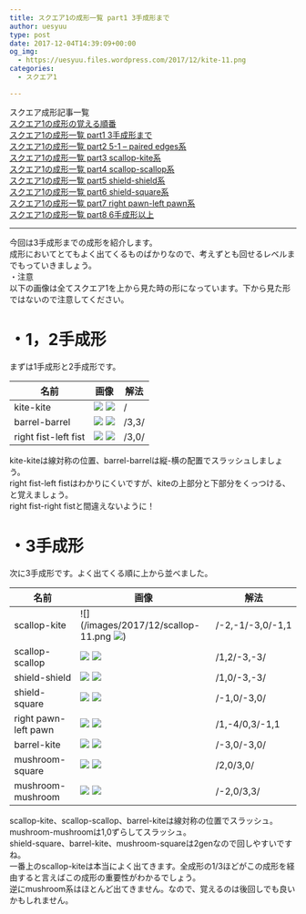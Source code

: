 ```yaml
---
title: スクエア1の成形一覧 part1 3手成形まで
author: uesyuu
type: post
date: 2017-12-04T14:39:09+00:00
og_img:
  - https://uesyuu.files.wordpress.com/2017/12/kite-11.png
categories:
  - スクエア1

---
```

スクエア成形記事一覧  
[スクエア1の成形の覚える順番][1]  
[スクエア1の成形一覧 part1 3手成形まで][2]  
[スクエア1の成形一覧 part2 5-1 &#8211; paired edges系][3]  
[スクエア1の成形一覧 part3 scallop-kite系][4]  
[スクエア1の成形一覧 part4 scallop-scallop系][5]  
[スクエア1の成形一覧 part5 shield-shield系][6]  
[スクエア1の成形一覧 part6 shield-square系][7]  
[スクエア1の成形一覧 part7 right pawn-left pawn系][8]  
[スクエア1の成形一覧 part8 6手成形以上][9]

* * *

今回は3手成形までの成形を紹介します。  
成形においてとてもよく出てくるものばかりなので、考えずとも回せるレベルまでもっていきましょう。  
・注意  
以下の画像は全てスクエア1を上から見た時の形になっています。下から見た形ではないので注意してください。

# ・1，2手成形

まずは1手成形と2手成形です。

|名前|画像|解法|
|--|--|--|
|kite-kite|![](/images/2017/12/kite-11.png) ![](/images/2017/12/kite-11.png)|/|
|barrel-barrel|![](/images/2017/12/barrel-11.png) ![](/images/2017/12/barrel-21.png)|/3,3/|
|right fist-left fist|![](/images/2017/12/fist-1-1.png) ![](/images/2017/12/fist-1-2.png)|/3,0/|

kite-kiteは線対称の位置、barrel-barrelは縦-横の配置でスラッシュしましょう。  
right fist-left fistはわかりにくいですが、kiteの上部分と下部分をくっつける、と覚えましょう。  
right fist-right fistと間違えないように！

# ・3手成形

次に3手成形です。よく出てくる順に上から並べました。

|名前|画像|解法|
|--|--|--|
|scallop-kite|![](/images/2017/12/scallop-11.png ![](/images/2017/12/.png))|/-2,-1/-3,0/-1,1|
|scallop-scallop|![](/images/2017/12/scallop-11.png) ![](/images/2017/12/scallop-11.png)|/1,2/-3,-3/|
|shield-shield|![](/images/2017/12/shield-11.png) ![](/images/2017/12/shield-21.png)|/1,0/-3,-3/|
|shield-square|![](/images/2017/12/shield-31.png) ![](/images/2017/12/square-11.png)|/-1,0/-3,0/|
|right pawn-left pawn|![](/images/2017/12/pawn-1-11.png) ![](/images/2017/12/pawn-1-11.png)|/1,-4/0,3/-1,1|
|barrel-kite|![](/images/2017/12/barrel-11.png) ![](/images/2017/12/kite-11.png)|/-3,0/-3,0/|
|mushroom-square|![](/images/2017/12/mushroom-31.png) ![](/images/2017/12/square-11.png)|/2,0/3,0/|
|mushroom-mushroom|![](/images/2017/12/mushroom-11.png) ![](/images/2017/12/mushroom-21.png)|/-2,0/3,3/|

scallop-kite、scallop-scallop、barrel-kiteは線対称の位置でスラッシュ。  
mushroom-mushroomは1,0ずらしてスラッシュ。  
shield-square、barrel-kite、mushroom-squareは2genなので回しやすいですね。  
一番上のscallop-kiteは本当によく出てきます。全成形の1/3ほどがこの成形を経由すると言えばこの成形の重要性がわかるでしょう。  
逆にmushroom系はほとんど出てきません。なので、覚えるのは後回しでも良いかもしれません。

[1]: /post/2017-12-04-order-when-you-learn-cubeshape
[2]: /post/2017-12-04-3-slice
[3]: /post/2017-12-04-5-1-paired-edges
[4]: /post/2017-12-04-scallop-kite
[5]: /post/2017-12-04-scallop-scallop
[6]: /post/2017-12-04-shield-shield
[7]: /post/2017-12-04-shield-square
[8]: /post/2017-12-04-right-pawn-left-pawn
[9]: /post/2017-12-04-6-slice